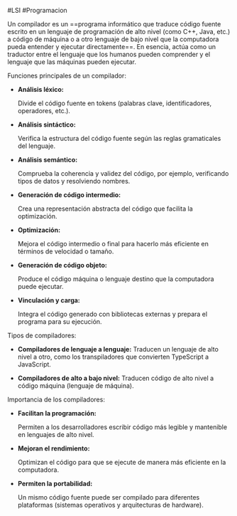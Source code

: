 #LSI #Programacion 

Un compilador es un ==programa informático que traduce código fuente escrito en un lenguaje de programación de alto nivel (como C++, Java, etc.) a código de máquina o a otro lenguaje de bajo nivel que la computadora pueda entender y ejecutar directamente==. En esencia, actúa como un traductor entre el lenguaje que los humanos pueden comprender y el lenguaje que las máquinas pueden ejecutar. 

Funciones principales de un compilador:

- **Análisis léxico:**
    
    Divide el código fuente en tokens (palabras clave, identificadores, operadores, etc.).
    

- **Análisis sintáctico:**
    
    Verifica la estructura del código fuente según las reglas gramaticales del lenguaje.
    

- **Análisis semántico:**
    
    Comprueba la coherencia y validez del código, por ejemplo, verificando tipos de datos y resolviendo nombres.
    

- **Generación de código intermedio:**
    
    Crea una representación abstracta del código que facilita la optimización.
    

- **Optimización:**
    
    Mejora el código intermedio o final para hacerlo más eficiente en términos de velocidad o tamaño.
    

- **Generación de código objeto:**
    
    Produce el código máquina o lenguaje destino que la computadora puede ejecutar.
    

- **Vinculación y carga:**
    
    Integra el código generado con bibliotecas externas y prepara el programa para su ejecución. 
    

Tipos de compiladores:

- **Compiladores de lenguaje a lenguaje:** Traducen un lenguaje de alto nivel a otro, como los transpiladores que convierten TypeScript a JavaScript.

- **Compiladores de alto a bajo nivel:** Traducen código de alto nivel a código máquina (lenguaje de máquina). 

Importancia de los compiladores:

- **Facilitan la programación:**
    
    Permiten a los desarrolladores escribir código más legible y mantenible en lenguajes de alto nivel. 
    

- **Mejoran el rendimiento:**
    
    Optimizan el código para que se ejecute de manera más eficiente en la computadora. 
    

- **Permiten la portabilidad:**
    
    Un mismo código fuente puede ser compilado para diferentes plataformas (sistemas operativos y arquitecturas de hardware).